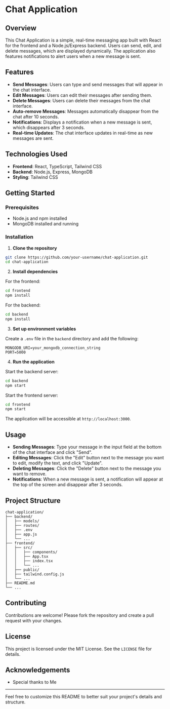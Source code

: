 # Chat Application

## Overview

This Chat Application is a simple, real-time messaging app built with React for the frontend and a Node.js/Express backend. Users can send, edit, and delete messages, which are displayed dynamically. The application also features notifications to alert users when a new message is sent.

## Features

- **Send Messages**: Users can type and send messages that will appear in the chat interface.
- **Edit Messages**: Users can edit their messages after sending them.
- **Delete Messages**: Users can delete their messages from the chat interface.
- **Auto-remove Messages**: Messages automatically disappear from the chat after 10 seconds.
- **Notifications**: Displays a notification when a new message is sent, which disappears after 3 seconds.
- **Real-time Updates**: The chat interface updates in real-time as new messages are sent.

## Technologies Used

- **Frontend**: React, TypeScript, Tailwind CSS
- **Backend**: Node.js, Express, MongoDB
- **Styling**: Tailwind CSS

## Getting Started

### Prerequisites

- Node.js and npm installed
- MongoDB installed and running

### Installation

1. **Clone the repository**

```sh
git clone https://github.com/your-username/chat-application.git
cd chat-application
```

2. **Install dependencies**

For the frontend:

```sh
cd frontend
npm install
```

For the backend:

```sh
cd backend
npm install
```

3. **Set up environment variables**

Create a `.env` file in the `backend` directory and add the following:

```
MONGODB_URI=your_mongodb_connection_string
PORT=5000
```

4. **Run the application**

Start the backend server:

```sh
cd backend
npm start
```

Start the frontend server:

```sh
cd frontend
npm start
```

The application will be accessible at `http://localhost:3000`.

## Usage

- **Sending Messages**: Type your message in the input field at the bottom of the chat interface and click "Send".
- **Editing Messages**: Click the "Edit" button next to the message you want to edit, modify the text, and click "Update".
- **Deleting Messages**: Click the "Delete" button next to the message you want to remove.
- **Notifications**: When a new message is sent, a notification will appear at the top of the screen and disappear after 3 seconds.

## Project Structure

```
chat-application/
├── backend/
│   ├── models/
│   ├── routes/
│   ├── .env
│   ├── app.js
│   └── ...
├── frontend/
│   ├── src/
│   │   ├── components/
│   │   ├── App.tsx
│   │   ├── index.tsx
│   │   └── ...
│   ├── public/
│   ├── tailwind.config.js
│   └── ...
├── README.md
└── ...
```

## Contributing

Contributions are welcome! Please fork the repository and create a pull request with your changes.

## License

This project is licensed under the MIT License. See the `LICENSE` file for details.

## Acknowledgements

- Special thanks to Me

---

Feel free to customize this README to better suit your project's details and structure.